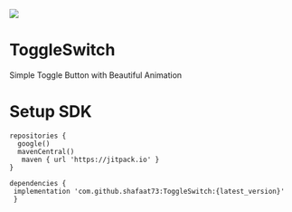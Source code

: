 [![](https://jitpack.io/v/shafaat73/ToggleSwitch.svg)](https://jitpack.io/#shafaat73/ToggleSwitch)
# ToggleSwitch
Simple Toggle Button with Beautiful Animation

# Setup SDK
```
repositories {
  google()
  mavenCentral()
   maven { url 'https://jitpack.io' }
}

dependencies {
 implementation 'com.github.shafaat73:ToggleSwitch:{latest_version}'
 }
```
 
